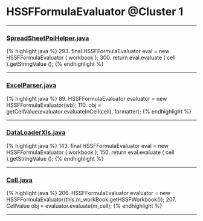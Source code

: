 # HSSFFormulaEvaluator @Cluster 1

***

### [SpreadSheetPoiHelper.java](https://searchcode.com/codesearch/view/73882044/)
{% highlight java %}
293. final HSSFFormulaEvaluator eval = new HSSFFormulaEvaluator ( workbook );
300.     return eval.evaluate ( cell ).getStringValue ();
{% endhighlight %}

***

### [ExcelParser.java](https://searchcode.com/codesearch/view/102774956/)
{% highlight java %}
89. HSSFFormulaEvaluator evaluator = new HSSFFormulaEvaluator(wb);
110.         obj = getCellValue(evaluator.evaluateInCell(cell), formatter);
{% endhighlight %}

***

### [DataLoaderXls.java](https://searchcode.com/codesearch/view/73880973/)
{% highlight java %}
143. final HSSFFormulaEvaluator eval = new HSSFFormulaEvaluator ( workbook );
150.     return eval.evaluate ( cell ).getStringValue ();
{% endhighlight %}

***

### [Cell.java](https://searchcode.com/codesearch/view/3760572/)
{% highlight java %}
206. HSSFFormulaEvaluator evaluator = new HSSFFormulaEvaluator(this.m_workBook.getHSSFWorkbook());
207. CellValue obj = evaluator.evaluate(m_cell);
{% endhighlight %}

***

